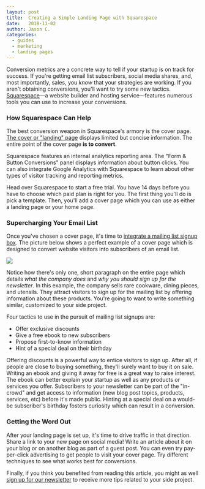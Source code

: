 ```yaml
---
layout: post
title:  Creating a Simple Landing Page with Squarespace
date:   2018-11-02
author: Jason C.
categories:
  - guides
  - marketing
  - landing pages
---
```


Conversion metrics are a concrete way to tell if your startup is on track for success. If you're getting email list subscribers, social media shares, and, most importantly, sales, you *know* that your strategies are working. If you aren't obtaining conversions, you'll want to try some new tactics. [Squarespace](https://www.squarespace.com)—a website builder and hosting service—features numerous tools you can use to increase your conversions.

### How Squarespace Can Help

The best conversion weapon in Squarespace's armory is the cover page. [The cover or "landing" page](https://www.sideprojectchecklist.com/2017/landing-page-tools/) displays limited but concise information. The entire point of the cover page **is to convert**.

Squarespace features an internal analytics reporting area. The "Form & Button Conversions" panel displays information about button clicks. You can also integrate Google Analytics with Squarespace to learn about other types of visitor tracking and reporting metrics.

Head over Squarespace to start a free trial. You have 14 days before you have to choose which paid plan is right for you. The first thing you'll do is pick a template. Then, you'll add a cover page which you can use as either a landing page or your home page.

### Supercharging Your Email List

Once you've chosen a cover page, it's time to [integrate a mailing list signup box](https://www.sideprojectchecklist.com/2017/email-marketing-tools/). The picture below shows a perfect example of a cover page which is designed to convert website visitors into subscribers of an email list.

![](https://i.imgur.com/bqwV4pZ.png)

Notice how there's only one, short paragraph on the entire page which details *what the company does* and *why you should sign up for the newsletter*. In this example, the company sells rare cookware, dining pieces, and utensils. They attract visitors to sign up for the mailing list by offering information about these products. You're going to want to write something similar, customized to your side project.

Four tactics to use in the pursuit of mailing list signups are:

- Offer exclusive discounts
- Give a free ebook to new subscribers
- Propose first-to-know information
- Hint of a special deal on their birthday

Offering discounts is a powerful way to entice visitors to sign up. After all, if people are close to buying something, they'll surely want to buy it on sale. Writing an ebook and giving it away for free is a great way to raise interest. The ebook can better explain your startup as well as any products or services you offer. Subscribers to your newsletter can be part of the "in-crowd" and get access to information (new blog post topics, products, services, etc) before it's made public. Hinting at a special deal on a would-be subscriber's birthday fosters curiosity which can result in a conversion.

### Getting the Word Out

After your landing page is set up, it's time to drive traffic in that direction. Share a link to your new page on social media! Write an article about it on your blog or on another blog as part of a guest post. You can even try pay-per-click advertising to get people to visit your cover page. Try different techniques to see what works best for conversions.

Finally, if you think you benefited from reading this article, you might as well [sign up for our newsletter](https://mailchi.mp/a183cf10b418/startups) to receive more tips related to your side project.

